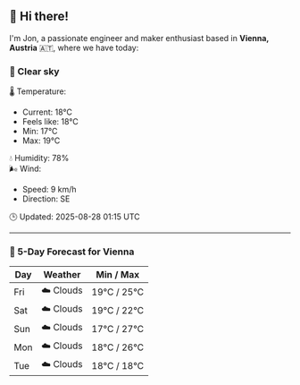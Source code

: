 ## 👋 Hi there!

I'm Jon, a passionate engineer and maker enthusiast based in **Vienna, Austria** 🇦🇹, where we have today:

### 🌙 Clear sky 

🌡️ Temperature: 
* Current: 18°C
* Feels like: 18°C
* Min: 17°C 
* Max: 19°C  

💧 Humidity: 78%  
🌬️ Wind: 
* Speed: 9 km/h 
* Direction: SE  

🕒 Updated: 2025-08-28 01:15 UTC

---

### 📅 5-Day Forecast for Vienna

| Day | Weather | Min / Max |
|-----|---------|------------|
| Fri | ☁️ Clouds | 19°C / 25°C |
| Sat | ☁️ Clouds | 19°C / 22°C |
| Sun | ☁️ Clouds | 17°C / 27°C |
| Mon | ☁️ Clouds | 18°C / 26°C |
| Tue | ☁️ Clouds | 18°C / 18°C |
